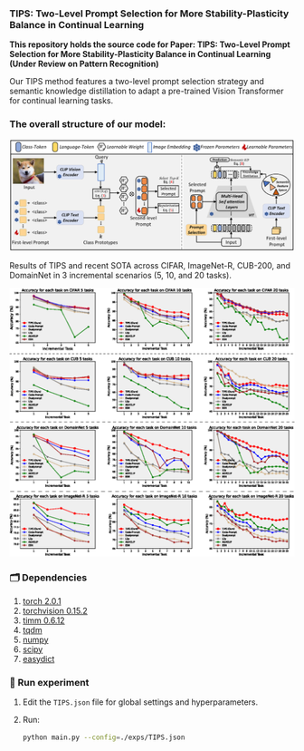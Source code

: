 ### TIPS: Two-Level Prompt Selection for More Stability-Plasticity Balance in Continual Learning

**This repository holds the source code for Paper: TIPS: Two-Level Prompt Selection for More Stability-Plasticity Balance in Continual
Learning (Under Review on Pattern Recognition)**

Our TIPS method features a two-level prompt selection strategy and semantic knowledge distillation to adapt a pre-trained Vision Transformer for continual learning tasks.

### The overall structure of our model:
<p align="center">
<img src="overall.png"  width="800px">
</p>


Results of TIPS and recent SOTA across CIFAR, ImageNet-R, CUB-200, and DomainNet in 3 incremental scenarios (5, 10, and 20 tasks).
<p align="center">
<img src="result.png"  width="670px">
</p>


### 🗂️ Dependencies

1. [torch 2.0.1](https://github.com/pytorch/pytorch)
2. [torchvision 0.15.2](https://github.com/pytorch/vision)
3. [timm 0.6.12](https://github.com/huggingface/pytorch-image-models)
4. [tqdm](https://github.com/tqdm/tqdm)
5. [numpy](https://github.com/numpy/numpy)
6. [scipy](https://github.com/scipy/scipy)
7. [easydict](https://github.com/makinacorpus/easydict)


### 🔑 Run experiment

1. Edit the `TIPS.json` file for global settings and hyperparameters.
2. Run:

    ```bash
    python main.py --config=./exps/TIPS.json
    ```
